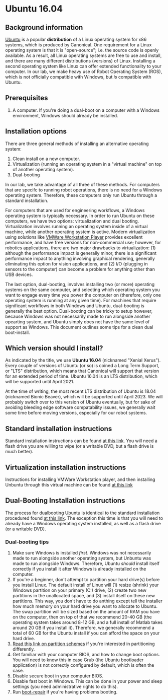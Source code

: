 # Ubuntu 16.04

## Background information
[Ubuntu](https://www.ubuntu.com/) is a popular __distribution__ of a  Linux operating system for x86 systems, which is produced by Canonical.  One requirement for a Linux operating system is that it is "open-source"; i.e. the source code is openly available.  As a result, all Linux operating systems are free to use and install, and there are many different distributions (versions) of Linux.  Installing a second operating system like Linux can offer extended functionality to your computer.  In our lab, we make heavy use of Robot Operating System (ROS), which is not officially compatible with Windows, but *is* compatible with Ubuntu.

## Prerequisites
   1. A computer.  If you're doing a dual-boot on a computer with a Windows environment, Windows should already be installed. 

## Installation options
There are three general methods of installing an alternative operating system:
  1. Clean install on a new computer.
  2. Virtualization (running an operating system in a "virtual machine" on top of another operating system).
  3. Dual-booting

In our lab, we take advantage of all three of these methods.  For computers that are specifc to running robot operations, there is no need for a Windows operating system.  Therefore, these computers only run Ubuntu through a standard installation.

For computers that are used for engineering workflows, a Windows operating system is typically necessary.  In order to run Ubuntu on these computers, we have two options: virtualization and dual booting.  Virtualization involves running an operating system inside of a virtual machine, while another operating system is active.  Modern virtualization using solutions like [VMWare Workstation Player](https://www.vmware.com/products/workstation-player.html) provides excellent performance, and have free versions for non-commercial use; however, for robotics applications, there are two major drawbacks to virtualization: (1) although the performance impact is generally minor, there is a significant performance impact to anything involving graphical rendering, generally eliminating this option for vision applications, and (2) I/O (plugging in sensors to the computer) can become a problem for anything other than USB devices.  

The last option, dual-booting, involves installing two (or more) operating systems on the same computer, and selecting which operating system you want to engage every time you power the computer on (therefore, only one operating system is running at any given time).  For machines that require significant workflows in both Windows and Ubuntu, dual-booting is generally the best option.  Dual-booting can be tricky to setup however, because Windows was not necessarily made to run alongside another opearting system, and Ubuntu simply does not have the same level of support as Windows.  This document outlines some tips for a clean dual boot-install.

## Which version should I install?
As indicated by the title, we use __Ubuntu 16.04__ (nicknamed "Xenial Xerus").  Every couple of versions of Ubuntu (or so) is coined a Long Term Support, or "LTS" distribution, which means that Canonical will support that version for an extended period of time.  Ubuntu 16.04 is an LTS distribution, which will be supported until April 2021.  

At the time of writing, the most recent LTS distribution of Ubuntu is 18.04 (nicknamed Bionic Beaver), which will be supported until April 2023.  We will probably switch over to this version of Ubuntu eventually, but for sake of avoiding bleeding edge software compatability issues, we generally wait some time before moving versions, especially for our robot systems.   

## Standard installation instructions 
Standard installation instructions can be found [at this link](https://tutorials.ubuntu.com/tutorial/tutorial-install-ubuntu-desktop#0).  You will need a flash drive you are willing to wipe (or a writable DVD, but a flash drive is much better).

## Virtualization installation instructions 
Instructions for installing VMWare Workstation player, and then installing Unbuntu through this virtual machine can be found [at this link](http://theholmesoffice.com/installing-ubuntu-in-vmware-player-on-windows/)

## Dual-Booting Installation instructions
The process for dualbooting Ubuntu is identical to the standard installation procedured found [at this link](https://tutorials.ubuntu.com/tutorial/tutorial-install-ubuntu-desktop#0).  The exception this time is that you will need to already have a Windows operating system installed, as well as a flash drive (or a writable DVD).

### Dual-booting tips
1. Make sure Windows is installed *first*.  Windows was not necessarily made to run alongside another operating system, but Unbuntu was made to run alongside Windows.  Therefore, Ubuntu *should* install itself correctly if you install it after Windows is already installed on the computer.
2. If you're a beginner, don't attempt to partition your hard drive(s) before you install Linux.  The default install of Linux will (1) resize (shrink) your Windows partition on your primary (C:) drive, (2) create two new partitions in the unallocated space, and (3) install itself on these new partitions.  This way, you don't have to do anthing except tell the installer how much memory on your hard drive you want to allocate to Ubuntu.  The swap partition will be sized based on the amount of RAM you have on the computer, then on top of that we recommend 20-40 GB (the operating system takes around 8-12 GB, and a full install of Matlab takes around 20 GB if you install it).  Therefore, we generally recommend a total of 60 GB for the Ubuntu install if you can afford the space on your hard drive.  
3. [Read this link on partition schemes](https://www.howtogeek.com/howto/35676/how-to-choose-a-partition-scheme-for-your-linux-pc/) if you're interested in partitioning differently.  
4. Get familiar with your computer BIOS, and how to change boot options.  You will need to know this in case Grub (the Ubuntu bootloader application) is not correctly configured by default, which is often the case.  
5. Disable secure boot in your computer BIOS.
6. Disable fast boot in Windows.  This can be done in your power and sleep settings (you need administrative rights to do this).  
7. Run [boot-repair](https://help.ubuntu.com/community/Boot-Repair) if you're having problems booting.
